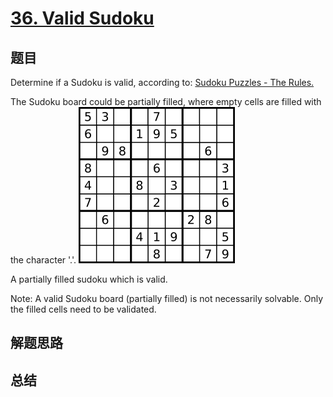 # [36. Valid Sudoku](https://leetcode.com/problems/valid-sudoku/)

## 题目
Determine if a Sudoku is valid, according to: [Sudoku Puzzles - The Rules.](http://sudoku.com.au/TheRules.aspx)

The Sudoku board could be partially filled, where empty cells are filled with the character '.'.
![sudoku](sudoku.png)

A partially filled sudoku which is valid.

Note:
A valid Sudoku board (partially filled) is not necessarily solvable. Only the filled cells need to be validated.

## 解题思路


## 总结


